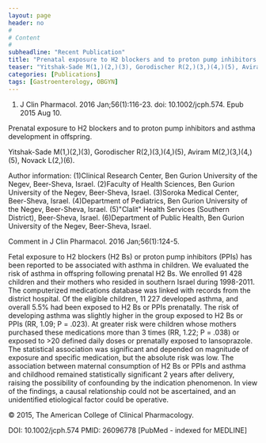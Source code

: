 ```yaml
---
layout: page
header: no
#
# Content
#
subheadline: "Recent Publication"
title: "Prenatal exposure to H2 blockers and to proton pump inhibitors and asthma development in offspring."
teaser: "Yitshak-Sade M(1,)(2,)(3), Gorodischer R(2,)(3,)(4,)(5), Aviram M(2,)(3,)(4,)(5), Novack L(2,)(6)."
categories: [Publications]
tags: [Gastroenterology, OBGYN]
---
```

1. J Clin Pharmacol. 2016 Jan;56(1):116-23. doi: 10.1002/jcph.574. Epub 2015 Aug 10.

Prenatal exposure to H2 blockers and to proton pump inhibitors and asthma
development in offspring.

Yitshak-Sade M(1,)(2,)(3), Gorodischer R(2,)(3,)(4,)(5), Aviram M(2,)(3,)(4,)(5),
Novack L(2,)(6).

Author information: 
(1)Clinical Research Center, Ben Gurion University of the Negev, Beer-Sheva,
Israel. (2)Faculty of Health Sciences, Ben Gurion University of the Negev,
Beer-Sheva, Israel. (3)Soroka Medical Center, Beer-Sheva, Israel. (4)Department
of Pediatrics, Ben Gurion University of the Negev, Beer-Sheva, Israel.
(5)"Clalit" Health Services (Southern District), Beer-Sheva, Israel.
(6)Department of Public Health, Ben Gurion University of the Negev, Beer-Sheva,
Israel.

Comment in
    J Clin Pharmacol. 2016 Jan;56(1):124-5.

Fetal exposure to H2 blockers (H2 Bs) or proton pump inhibitors (PPIs) has been
reported to be associated with asthma in children. We evaluated the risk of
asthma in offspring following prenatal H2 Bs. We enrolled 91 428 children and
their mothers who resided in southern Israel during 1998-2011. The computerized
medications database was linked with records from the district hospital. Of the
eligible children, 11 227 developed asthma, and overall 5.5% had been exposed to 
H2 Bs or PPIs prenatally. The risk of developing asthma was slightly higher in
the group exposed to H2 Bs or PPIs (RR, 1.09; P = .023). At greater risk were
children whose mothers purchased these medications more than 3 times (RR, 1.22; P
= .038) or exposed to >20 defined daily doses or prenatally exposed to
lansoprazole. The statistical association was significant and depended on
magnitude of exposure and specific medication, but the absolute risk was low. The
association between maternal consumption of H2 Bs or PPIs and asthma and
childhood remained statistically significant 2 years after delivery, raising the 
possibility of confounding by the indication phenomenon. In view of the findings,
a causal relationship could not be ascertained, and an unidentified etiological
factor could be operative.

© 2015, The American College of Clinical Pharmacology.

DOI: 10.1002/jcph.574 
PMID: 26096778  [PubMed - indexed for MEDLINE]
